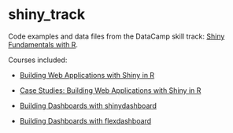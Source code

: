 # shiny_track

Code examples and data files from the DataCamp skill track: [Shiny Fundamentals with R](https://app.datacamp.com/learn/skill-tracks/shiny-fundamentals-with-r).

Courses included:

-   [Building Web Applications with Shiny in R](https://app.datacamp.com/learn/courses/building-web-applications-with-shiny-in-r)

-   [Case Studies: Building Web Applications with Shiny in R](https://app.datacamp.com/learn/courses/case-studies-building-web-applications-with-shiny-in-r)

-   [Building Dashboards with shinydashboard](https://app.datacamp.com/learn/courses/building-dashboards-with-shinydashboard)

-   [Building Dashboards with flexdashboard](https://app.datacamp.com/learn/courses/building-dashboards-with-flexdashboard)
